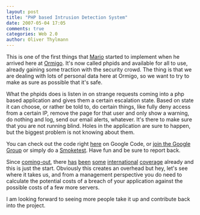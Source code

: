 ```yaml
---
layout: post
title: "PHP based Intrusion Detection System"
date: 2007-05-04 17:05
comments: true
categories: Web 2.0
author: Oliver Thylmann
---
```











This is one of the first things that [Mario](http://mario.heideri.ch) started to implement when he arrived here at [Ormigo](https://ormigo.com/). It's now called phpids and available for all to use, already gaining some traction with the security crowd. The thing is that we are dealing with lots of personal data here at Ormigo, so we want to try to make as sure as possible that it's safe.

What the phpids does is listen in on strange requests coming into a php based application and gives them a certain escalation state. Based on state it can choose, or rather be told to, do certain things, like fully deny access from a certain IP, remove the page for that user and only show a warning, do nothing and log, send our email alerts, whatever. It's there to make sure that you are not running blind. Holes in the application are sure to happen, but the biggest problem is not knowing about them.

You can check out the code right [here](http://code.google.com/p/phpids/)  on Google Code, or [join the Google Group](http://groups.google.de/group/php-ids) or simply do a [Smoketest](http://phpids.heideri.ch). Have fun and be sure to report back.

Since [coming-out](http://christ1an.blogspot.com/2007/05/php-based-intrusion-detection-system.html), there [has]( http://www.dragoslungu.com/2007/05/02/php-based-web-application-ids-ips/) [been](http://www.buayacorp.com/archivos/php-ids-intrusion-detection-system/) [some](http://www.logadmin.net/2007/05/sistema-de-deteccin-de-intrusos-basado.html) [international](http://www.nexen.net/actualites/securite/16978-intrusion_detection_system_en_php.php) [coverage](http://www.0x000000.com/?i=263) already and this is just the start. Obviously this creates an overhead but hey, let's see where it takes us, and from a management perspective you do need to calculate the potential costs of a breach of your application against the possible costs of a few more servers.

I am looking forward to seeing more people take it up and contribute back into the project.

